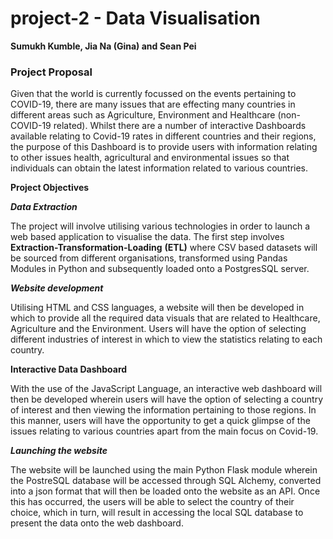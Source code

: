 # project-2 - Data Visualisation

**Sumukh Kumble, Jia Na (Gina) and Sean Pei**

### Project Proposal

Given that the world is currently focussed on the events pertaining to COVID-19, there are many issues that are effecting many countries in different areas such as Agriculture, Environment and Healthcare (non-COVID-19 related). Whilst there are a number of interactive Dashboards available relating to Covid-19 rates in different countries and their regions, the purpose of this Dashboard is to provide users with information relating to other issues health, agricultural and environmental issues so that individuals can obtain the latest information related to various countries.  

**Project Objectives**

***Data Extraction***

The project will involve utilising various technologies in order to launch a web based application to visualise the data. The first step involves **Extraction-Transformation-Loading** **(ETL)** where CSV based datasets will be sourced from different organisations, transformed using Pandas Modules in Python and subsequently loaded onto a PostgresSQL server.

***Website development***

Utilising HTML and CSS languages, a website will then be developed in which to provide all the required data visuals that are related to Healthcare, Agriculture and the Environment. Users will have the option of selecting different industries of interest in which to view the statistics relating to each country. 

**Interactive Data Dashboard**

With the use of the JavaScript Language, an interactive web dashboard will then be developed wherein users will have the option of selecting a country of interest and then viewing the information pertaining to those regions. In this manner, users will have the opportunity to get a quick glimpse of the issues relating to various countries apart from the main focus on Covid-19. 

***Launching the website***

The website will be launched using the main Python Flask module wherein the PostreSQL database will be accessed through SQL Alchemy, converted into a json format that will then be loaded onto the website as an API. Once this has occurred, the users will be able to select the country of their choice, which in turn, will result in accessing the local SQL database to present the data onto the web dashboard. 

